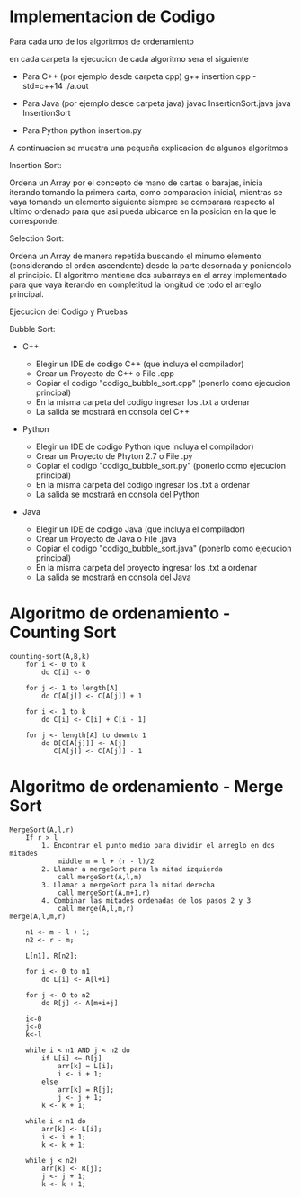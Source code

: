 # Implementacion de Codigo
Para cada uno de los algoritmos de ordenamiento

en cada carpeta la ejecucion de cada algoritmo sera el siguiente

- Para C++ (por ejemplo desde carpeta cpp)
	 g++ insertion.cpp -std=c++14
	./a.out	

- Para Java (por ejemplo desde carpeta java)
	javac InsertionSort.java
	java InsertionSort
- Para Python
	python insertion.py


A continuacion se muestra una pequeña explicacion de algunos algoritmos

Insertion Sort:

Ordena un Array por el concepto de mano de cartas o barajas, inicia iterando tomando la primera carta, como comparacion inicial, mientras se vaya tomando un elemento siguiente siempre se comparara respecto al ultimo ordenado para que asi pueda ubicarce en la posicion en la que le corresponde.

Selection Sort:

Ordena un Array de manera repetida buscando el minumo elemento (considerando el orden ascendente) desde la parte desornada y poniendolo al principio. El algoritmo mantiene dos subarrays en el array implementado para que vaya iterando en completitud la longitud de todo el arreglo principal.


Ejecucion del Codigo y Pruebas

Bubble Sort: 

* C++
	- Elegir un IDE de codigo C++ (que incluya el compilador)
	- Crear un Proyecto de C++ o File .cpp
	- Copiar el codigo "codigo_bubble_sort.cpp" (ponerlo como ejecucion principal)
	- En la misma carpeta del codigo ingresar los .txt a ordenar
	- La salida se mostrará en consola del C++
	
* Python
	- Elegir un IDE de codigo Python (que incluya el compilador)
	- Crear un Proyecto de Phyton 2.7 o File .py
	- Copiar el codigo "codigo_bubble_sort.py" (ponerlo como ejecucion principal)
	- En la misma carpeta del codigo ingresar los .txt a ordenar
	- La salida se mostrará en consola del Python
	
* Java
	- Elegir un IDE de codigo Java (que incluya el compilador)
	- Crear un Proyecto de Java o File .java
	- Copiar el codigo "codigo_bubble_sort.java" (ponerlo como ejecucion principal)
	- En la misma carpeta del proyecto ingresar los .txt a ordenar
	- La salida se mostrará en consola del Java



# Algoritmo de ordenamiento - Counting Sort
```
counting-sort(A,B,k)
    for i <- 0 to k
        do C[i] <- 0

    for j <- 1 to length[A]
        do C[A[j]] <- C[A[j]] + 1
    
    for i <- 1 to k
        do C[i] <- C[i] + C[i - 1]
    
    for j <- length[A] to downto 1
        do B[C[A[j]]] <- A[j]
           C[A[j]] <- C[A[j]] - 1 
```

# Algoritmo de ordenamiento - Merge Sort
```
MergeSort(A,l,r)
    If r > l
        1. Encontrar el punto medio para dividir el arreglo en dos mitades
            middle m = l + (r - l)/2
        2. Llamar a mergeSort para la mitad izquierda
            call mergeSort(A,l,m)
        3. Llamar a mergeSort para la mitad derecha
            call mergeSort(A,m+1,r)
        4. Combinar las mitades ordenadas de los pasos 2 y 3
            call merge(A,l,m,r)
merge(A,l,m,r)

    n1 <- m - l + 1; 
	n2 <- r - m; 

	L[n1], R[n2];
	
    for i <- 0 to n1
        do L[i] <- A[l+i]

    for j <- 0 to n2
        do R[j] <- A[m+i+j]

	i<-0
    j<-0
    k<-l
		
	while i < n1 AND j < n2 do
		if L[i] <= R[j]
			arr[k] = L[i];
			i <- i + 1;		
		else 
			arr[k] = R[j];
			j <- j + 1;
		k <- k + 1;	
	
	while i < n1 do
		arr[k] <- L[i];
		i <- i + 1;
		k <- k + 1;
		
	while j < n2) 
		arr[k] <- R[j];
		j <- j + 1;
		k <- k + 1;
```
